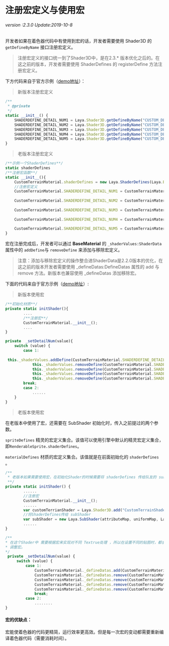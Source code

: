 # 注册宏定义与使用宏

###### *version :2.3.0   Update:2019-10-8*

开发者如果在着色器代码中有使用到宏的话，开发者需要使用 Shader3D 的 `getDefineByName` 接口注册宏定义。

> 注册宏定义的接口统一到了Shader3D中，是在2.3.* 版本优化之后的。在这之前的版本，开发者需要使用 ShaderDefines 的 registerDefine 方法注册宏定义。

下方代码来自于官方示例（[demo地址](http://layaair2.ldc2.layabox.com/demo2/?language=ch&category=3d&group=Shader&name=Shader_Terrain)）：

> 新版本注册宏定义

```javascript
/**
 * @private
 */
static __init__() {
    SHADERDEFINE_DETAIL_NUM1 = Laya.Shader3D.getDefineByName("CUSTOM_DETAIL_NUM1");
    SHADERDEFINE_DETAIL_NUM2 = Laya.Shader3D.getDefineByName("CUSTOM_DETAIL_NUM2");
    SHADERDEFINE_DETAIL_NUM3 = Laya.Shader3D.getDefineByName("CUSTOM_DETAIL_NUM3");
    SHADERDEFINE_DETAIL_NUM4 = Laya.Shader3D.getDefineByName("CUSTOM_DETAIL_NUM4");
    SHADERDEFINE_DETAIL_NUM5 = Laya.Shader3D.getDefineByName("CUSTOM_DETAIL_NUM5");
}
```

> 老版本注册宏定义

```javascript
/**示例一个ShaderDefines**/
static shaderDefines 
/**注册宏函数**/
static __init__(){
    CustomTerrainMaterial.shaderDefines = new Laya.ShaderDefines(Laya.BaseMaterial.shaderDefines);
    //注册宏定义
    CustomTerrainMaterial.SHADERDEFINE_DETAIL_NUM1 = CustomTerrainMaterial.shaderDefines.registerDefine("CUSTOM_DETAIL_NUM1");
    
    CustomTerrainMaterial.SHADERDEFINE_DETAIL_NUM2 = CustomTerrainMaterial.shaderDefines.registerDefine("CUSTOM_DETAIL_NUM2");
    
    CustomTerrainMaterial.SHADERDEFINE_DETAIL_NUM3 = CustomTerrainMaterial.shaderDefines.registerDefine("CUSTOM_DETAIL_NUM3");
    
    CustomTerrainMaterial.SHADERDEFINE_DETAIL_NUM4 = CustomTerrainMaterial.shaderDefines.registerDefine("CUSTOM_DETAIL_NUM4");
    
    CustomTerrainMaterial.SHADERDEFINE_DETAIL_NUM5 = CustomTerrainMaterial.shaderDefines.registerDefine("CUSTOM_DETAIL_NUM5");
}
```

宏在注册完成后，开发者可以通过 **BaseMaterial** 的 `_shaderValues:ShaderData` 属性中的 `addDefine`与 `removeDefine`  来添加与移除宏定义。

> 注意：添加与移除宏定义的操作整合进ShaderData是2.2.0版本的优化，在这之前的版本开发者需要使用         _defineDatas:DefineDatas 属性的 add 与 remove 方法。新版本也兼容使用 _defineDatas 添加移除宏。

下面的代码来自于官方示例（[demo地址](http://layaair2.ldc2.layabox.com/demo2/?language=ch&category=3d&group=Shader&name=Shader_Terrain)）:

> 新版本使用宏

```typescript
/**初始化材质**/
private static initShader(){
    	....
        /**注册宏**/
		CustomTerrainMaterial.__init__();
        ....
}

private  _setDetailNum(value){
    switch (value) {
		case 1:
            
 this._shaderValues.addDefine(CustomTerrainMaterial.SHADERDEFINE_DETAIL_NUM1);
            this._shaderValues.removeDefine(CustomTerrainMaterial.SHADERDEFINE_DETAIL_NUM2);
            this._shaderValues.removeDefine(CustomTerrainMaterial.SHADERDEFINE_DETAIL_NUM3);
            this._shaderValues.removeDefine(CustomTerrainMaterial.SHADERDEFINE_DETAIL_NUM4);
            this._shaderValues.removeDefine(CustomTerrainMaterial.SHADERDEFINE_DETAIL_NUM5);
		break;
        case 2:
            ......
    }
}
```

> 老版本使用宏

在老版本中使用了宏，还需要在 SubShader 初始化时，传入之前提过的两个参数。

`spriteDefines` 精灵的宏定义集合。该值可以使用引擎中默认的精灵宏定义集合，即`RenderableSprite.shaderDefines`。

`materialDefines` 材质的宏定义集合。该值就是在前面初始化的 `shaderDefines` 。

```typescript
/**
 * 老版本如果需要使用宏，在初始化Shader的时候需要将 shaderDefines 传给队友的 subShader 
 **/
private static initShader() {
    	......
    	//注册宏
		CustomTerrainMaterial.__init__();
		......
		var customTerrianShader = Laya.Shader3D.add("CustomTerrainShader");
		//将ShaderDefines传给 subShader
		var subShader = new Laya.SubShader(attributeMap, uniformMap, Laya.RenderableSprite3D.shaderDefines, CustomTerrainMaterial.shaderDefines);
		......
}

/**
* 在这个Shader中 需要根据宏来实现对不同 Textrue处理 ，所以在设置不同的贴图时，都会调用_setDetailNum来
* 调整宏。
*/
 private _setDetailNum(value) {
     switch (value) {
         case 1: 
             CustomTerrainMaterial._defineDatas.add(CustomTerrainMaterial.SHADERDEFINE_DETAIL_NUM1);
             CustomTerrainMaterial._defineDatas.remove(CustomTerrainMaterial.SHADERDEFINE_DETAIL_NUM2);
             CustomTerrainMaterial._defineDatas.remove(CustomTerrainMaterial.SHADERDEFINE_DETAIL_NUM3);
             CustomTerrainMaterial._defineDatas.remove(CustomTerrainMaterial.SHADERDEFINE_DETAIL_NUM4);
             CustomTerrainMaterial._defineDatas.remove(CustomTerrainMaterial.SHADERDEFINE_DETAIL_NUM5);
             break;
         case 2:
             ........
}
```

#### 宏的优缺点：

宏能使着色器的代码更精简，运行效率更高效。但是每一次宏的变动都需要重新编译着色器代码（需要消耗时间）。
